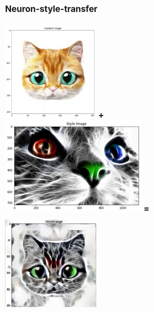 # Neuron-style-transfer

<img src="style and content images/content1.jpg" width="300"/>  +  <img src="style and content images/style1.jpg" alt="total loss" height="300"/> =
<br/>
=
<img src="output images/VGG16_1.png"  width="300"/>  

